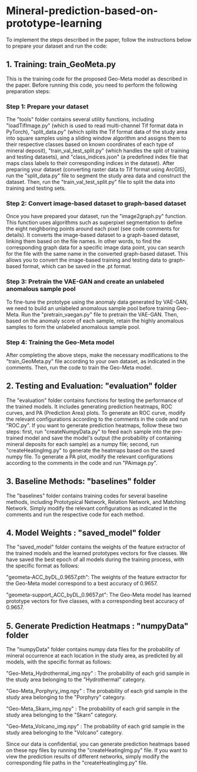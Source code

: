 # Mineral-prediction-based-on-prototype-learning
To implement the steps described in the paper, follow the instructions below to prepare your dataset and run the code:
## 1. Training: train_GeoMeta.py
This is the training code for the proposed Geo-Meta model as described in the paper. Before running this code, you need to perform the following preparation steps:
### Step 1: Prepare your dataset
The "tools" folder contains several utility functions, including "loadTifImage.py" (which is used to read multi-channel Tif format data in PyTorch), "split_data.py" (which splits the Tif format data of the study area into square samples using a sliding window algorithm and assigns them to their respective classes based on known coordinates of each type of mineral deposit), "train_val_test_split.py" (which handles the split of training and testing datasets), and "class_indices.json" (a predefined index file that maps class labels to their corresponding indices in the dataset). After preparing your dataset (converting raster data to Tif format using ArcGIS), run the "split_data.py" file to segment the study area data and construct the dataset. Then, run the "train_val_test_split.py" file to split the data into training and testing sets.
### Step 2: Convert image-based dataset to graph-based dataset
Once you have prepared your dataset, run the "image2graph.py" function. This function uses algorithms such as superpixel segmentation to define the eight neighboring points around each pixel (see code comments for details). It converts the image-based dataset to a graph-based dataset, linking them based on the file names. In other words, to find the corresponding graph data for a specific image data point, you can search for the file with the same name in the converted graph-based dataset. This allows you to convert the image-based training and testing data to graph-based format, which can be saved in the .pt format.
### Step 3: Pretrain the VAE-GAN and create an unlabeled anomalous sample pool
To fine-tune the prototype using the anomaly data generated by VAE-GAN, we need to build an unlabeled anomalous sample pool before training Geo-Meta. Run the "pretrain_vaegan.py" file to pretrain the VAE-GAN. Then, based on the anomaly score of each sample, retain the highly anomalous samples to form the unlabeled anomalous sample pool.
### Step 4: Training the Geo-Meta model
After completing the above steps, make the necessary modifications to the "train_GeoMeta.py" file according to your own dataset, as indicated in the comments. Then, run the code to train the Geo-Meta model.
## 2. Testing and Evaluation: "evaluation" folder
The "evaluation" folder contains functions for testing the performance of the trained models. It includes generating prediction heatmaps, ROC curves, and PA (Prediction Area) plots. To generate an ROC curve, modify the relevant configurations according to the comments in the code and run "ROC.py". If you want to generate prediction heatmaps, follow these two steps: first, run "createNumpyData.py" to feed each sample into the pre-trained model and save the model's output (the probability of containing mineral deposits for each sample) as a numpy file; second, run "createHeatingImg.py" to generate the heatmaps based on the saved numpy file. To generate a PA plot, modify the relevant configurations according to the comments in the code and run "PAimage.py".
## 3. Baseline Methods: "baselines" folder
The "baselines" folder contains training codes for several baseline methods, including Prototypical Network, Relation Network, and Matching Network. Simply modify the relevant configurations as indicated in the comments and run the respective code for each method.
## 4. Model Weights : "saved_model" folder
The "saved_model" folder contains the weights of the feature extractor of the trained models and the learned prototypes vectors for five classes. We have saved the best epoch of all models during the training process, with the specific format as follows:

"geometa-ACC_byDL_0.9657.pth": The weights of the feature extractor for the Geo-Meta model correspond to a best accuracy of 0.9657.

"geometa-support_ACC_byDL_0.9657.pt": The Geo-Meta model has learned prototype vectors for five classes, with a corresponding best accuracy of 0.9657.
## 5. Generate Prediction Heatmaps : "numpyData" folder
The "numpyData" folder contains numpy data files for the probability of mineral occurrence at each location in the study area, as predicted by all models, with the specific format as follows:

"Geo-Meta_Hydrothermal_img.npy" : The probability of each grid sample in the study area belonging to the "Hydrothermal" category.

"Geo-Meta_Porphyry_img.npy" : The probability of each grid sample in the study area belonging to the "Porphyry" category.

"Geo-Meta_Skarn_img.npy" : The probability of each grid sample in the study area belonging to the "Skarn" category.

"Geo-Meta_Volcano_img.npy" : The probability of each grid sample in the study area belonging to the "Volcano" category.

Since our data is confidential, you can generate prediction heatmaps based on these npy files by running the "createHeatingImg.py" file. If you want to view the prediction results of different networks, simply modify the corresponding file paths in the "createHeatingImg.py" file.




